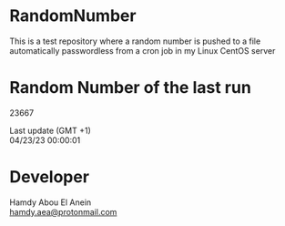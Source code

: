 # RandomNumber    
This is a test repository where a random number is pushed to a file automatically passwordless from a cron job in my Linux CentOS server    
# Random Number of the last run   
23667
      
Last update (GMT +1)    
04/23/23 00:00:01
# Developer    
Hamdy Abou El Anein   
hamdy.aea@protonmail.com
